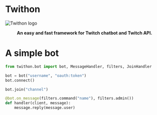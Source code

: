 # Twithon
![Twithon logo](https://vps.witer33.com/Twithon/TwithonGithub.png)
<p align="center"><b>An easy and fast framework for Twitch chatbot and Twitch API.</b></p>

# A simple bot

``` python
from twithon.bot import bot, MessageHandler, filters, JoinHandler

bot = bot("username", "oauth:token")
bot.connect()

bot.join("channel")

@bot.on_message(filters.command("name"), filters.admin())
def handler(client, message):
    message.reply(message.user)
```
